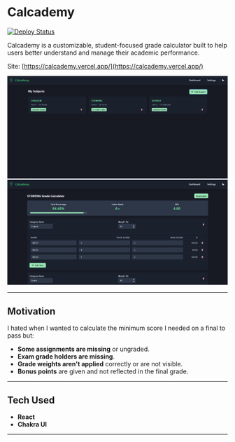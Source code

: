 # Calcademy

[![Deploy Status](https://img.shields.io/badge/Live%20Site-Calcademy-green?style=flat-square)](https://calcademy.vercel.app/)

Calcademy is a customizable, student-focused grade calculator built to help users better understand and manage their academic performance.

Site: [https://calcademy.vercel.app/](https://calcademy.vercel.app/)

<p float="left">
  <img src="Screenshot_1.png" width="800"/>
  <img src="Screenshot_2.png" width="800"/>
</p>

---

## Motivation

I hated when I wanted to calculate the minimum score I needed on a final to pass but:
- **Some assignments are missing** or ungraded.
- **Exam grade holders are missing**.
- **Grade weights aren't applied** correctly or are not visible.
- **Bonus points** are given and not reflected in the final grade.

---
## Tech Used
- **React**
- **Chakra UI**

---
